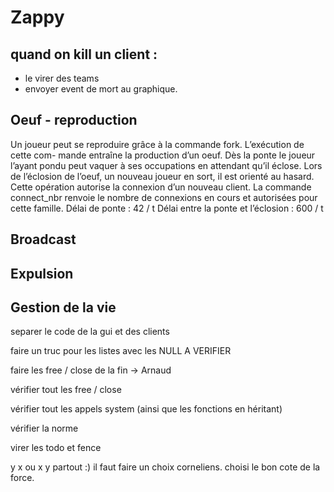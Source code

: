 Zappy
=====

quand on kill un client :
--
- le virer des teams
- envoyer event de mort au graphique.

Oeuf - reproduction
-

Un joueur peut se reproduire grâce à la commande fork. L’exécution de cette com-
mande entraîne la production d’un oeuf. Dès la ponte le joueur l’ayant pondu peut vaquer
à ses occupations en attendant qu’il éclose. Lors de l’éclosion de l’oeuf, un nouveau joueur
en sort, il est orienté au hasard. Cette opération autorise la connexion d’un nouveau client.
La commande connect_nbr renvoie le nombre de connexions en cours et autorisées pour
cette famille.
Délai de ponte : 42 / t
Délai entre la ponte et l’éclosion : 600 / t

Broadcast
-


Expulsion
-

Gestion de la vie
-


separer le code de la gui et des clients

faire un truc pour les listes avec les NULL A VERIFIER

faire les free / close de la fin -> Arnaud

vérifier tout les free / close

vérifier tout les appels system (ainsi que les fonctions en héritant)

vérifier la norme

virer les todo et fence

y x ou x y partout :)
il faut faire un choix corneliens. choisi le bon cote de la force.
